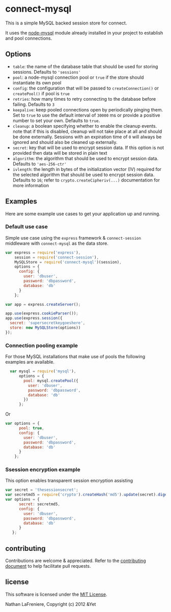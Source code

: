 # connect-mysql

This is a simple MySQL backed session store for connect.

It uses the [node-mysql](https://github.com/felixge/node-mysql) module already installed in your project to establish and pool connections.

## Options

* `table`: the name of the database table that should be used for storing sessions. Defaults to `'sessions'`
* `pool`: a node-mysql connection pool or `true` if the store should instantiate its own pool
* `config`: the configuration that will be passed to `createConnection()` or `createPool()` if pool is `true`
* `retries`: how many times to retry connecting to the database before failing.  Defaults to `3`
* `keepalive`: keep pooled connections open by periodically pinging them.  Set to `true` to use the default interval of `30000` ms or provide a positive number to set your own.  Defaults to `true`.
* `cleanup`: a boolean specifying whether to enable the cleanup events. note that if this is disabled, cleanup will not take place at all and should be done externally.  Sessions with an expiration time of `0` will always be ignored and should also be cleaned up externally.
* `secret`: key that will be used to encrypt session data.  If this option is not provided then data will be stored in plain text
* `algorithm`: the algorithm that should be used to encrypt session data.  Defaults to `'aes-256-ctr'`
* `ivlength`: the length in bytes of the initialization vector (IV) required for the selected algorithm that should be used to encrypt session data.  Defaults to `16`; refer to `crypto.createCipheriv(...)` documentation for more information


## Examples
Here are some example use cases to get your application up and running.

### Default use case
Simple use case using the `express` framework & `connect-session` middleware with `connect-mysql` as the data store.

```javascript
var express = require('express'),
    session = require('connect-session'),
    MySQLStore = require('connect-mysql')(session),
    options = {
      config: {
        user: 'dbuser', 
        password: 'dbpassword', 
        database: 'db' 
      }
    };

var app = express.createServer();

app.use(express.cookieParser());
app.use(express.session({
  secret: 'supersecretkeygoeshere',
  store: new MySQLStore(options))
});
```

### Connection pooling example
For those MySQL installations that make use of pools the following examples are available.

```javascript
  var mysql = require('mysql'),
      options = {
        pool: mysql.createPool({
          user: 'dbuser',
          password: 'dbpassword',
          database: 'db'
        })
      };
```

Or

```javascript
var options = {
      pool: true,
      config: {
        user: 'dbuser', 
        password: 'dbpassword', 
        database: 'db' 
      }
    };
```

### Ssession encryption example
This option enables transparent session encryption assisting

```javascript
var secret = 'thesessionsecret';
var secretmd5 = require('crypto').createHash('md5').update(secret).digest('hex');
var options = {
      secret: secretmd5,
      config: {
        user: 'dbuser', 
        password: 'dbpassword', 
        database: 'db' 
      }
   };
```

## contributing ##

Contributions are welcome & appreciated. Refer to the [contributing document](https://github.com/nlf/connect-mysql/blob/master/CONTRIBUTING.md)
to help facilitate pull requests.

## license ##

This software is licensed under the [MIT License](https://github.com/nlf/connect-mysql/blob/master/LICENSE).

Nathan LaFreniere, Copyright (c) 2012 &Yet
